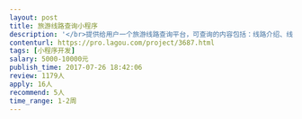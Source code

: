 ```yaml
---                
layout: post       
title: 旅游线路查询小程序           
description: '</br>提供给用户一个旅游线路查询平台，可查询的内容包括：线路介绍、线路长度、难度、携带的必要物资、线路轨迹、参照轨迹的定位等相关信息。</br>'     
contenturl: https://pro.lagou.com/project/3687.html      
tags: [小程序开发]            
salary: 5000-10000元          
publish_time: 2017-07-26 18:42:06         
review: 1179人                   
apply: 16人                   
recommend: 5人                   
time_range: 1-2周              
---                 
```

